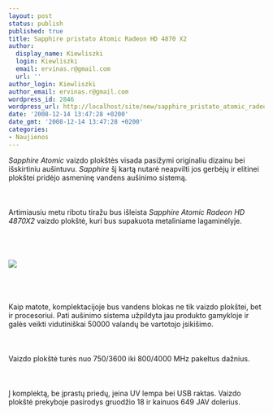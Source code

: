```yaml
---
layout: post
status: publish
published: true
title: Sapphire pristato Atomic Radeon HD 4870 X2
author:
  display_name: Kiewliszki
  login: Kiewliszki
  email: ervinas.r@gmail.com
  url: ''
author_login: Kiewliszki
author_email: ervinas.r@gmail.com
wordpress_id: 2846
wordpress_url: http://localhost/site/new/sapphire_pristato_atomic_radeon_hd_4870_x2/
date: '2008-12-14 13:47:28 +0200'
date_gmt: '2008-12-14 13:47:28 +0200'
categories:
- Naujienos
---
```

<p><i>Sapphire Atomic</i> vaizdo plokštės visada pasižymi originaliu dizainu bei išskirtiniu aušintuvu. <i>Sapphire</i> šį kartą nutarė neapvilti jos gerbėjų ir elitinei plokštei pridėjo asmeninę vandens aušinimo sistemą.<br />
<br><br />
<br>Artimiausiu metu ribotu tiražu bus išleista <i>Sapphire Atomic Radeon HD 4870X2</i> vaizdo plokštė, kuri bus supakuota metaliniame lagaminėlyje.<br />
<br><br />
<br><br><img src="http://www.technews.lt/upl/Failai/atomic_01.jpg"><br><br />
<br><br />
<br>Kaip matote, komplektacijoje bus vandens blokas ne tik vaizdo plokštei, bet ir procesoriui. Pati aušinimo sistema užpildyta jau produkto gamykloje ir galės veikti vidutiniškai 50000 valandų be vartotojo įsikišimo.<br />
<br><br />
<br>Vaizdo plokštė turės nuo 750/3600 iki 800/4000 MHz pakeltus dažnius.<br />
<br><br />
<br>Į komplektą, be įprastų priedų, įeina UV lempa bei USB raktas. Vaizdo plokštė prekyboje pasirodys gruodžio 18 ir kainuos 649 JAV dolerius.<br />
<br><br />
<br><br />
<br></p>
